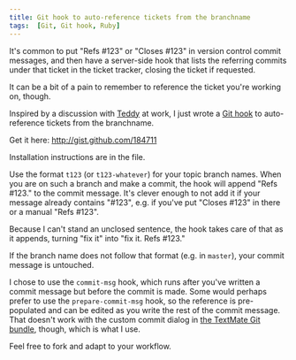 ```yaml
---
title: Git hook to auto-reference tickets from the branchname
tags:  [Git, Git hook, Ruby]
---
```


It's common to put "Refs #123" or "Closes #123" in version control commit messages, and then have a server-side hook that lists the referring commits under that ticket in the ticket tracker, closing the ticket if requested.

It can be a bit of a pain to remember to reference the ticket you're working on, though.

Inspired by a discussion with [Teddy](http://teddyzetterlund.com/) at work, I just wrote a [Git hook](http://progit.org/book/ch7-3.html) to auto-reference tickets from the branchname.

Get it here: <http://gist.github.com/184711>

Installation instructions are in the file.

Use the format `t123` (or `t123-whatever`) for your topic branch names. When you are on such a branch and make a commit, the hook will append "Refs #123." to the commit message. It's clever enough to not add it if your message already contains "#123", e.g. if you've put "Closes #123" in there or a manual "Refs #123".

Because I can't stand an unclosed sentence, the hook takes care of that as it appends, turning "fix it" into "fix it. Refs #123."

If the branch name does not follow that format (e.g. in `master`), your commit message is untouched.

I chose to use the `commit-msg` hook, which runs after you've written a commit message but before the commit is made. Some would perhaps prefer to use the `prepare-commit-msg` hook, so the reference is pre-populated and can be edited as you write the rest of the commit message. That doesn't work with the custom commit dialog in [the TextMate Git bundle](http://github.com/timcharper/git-tmbundle/tree/master), though, which is what I use.

Feel free to fork and adapt to your workflow.
